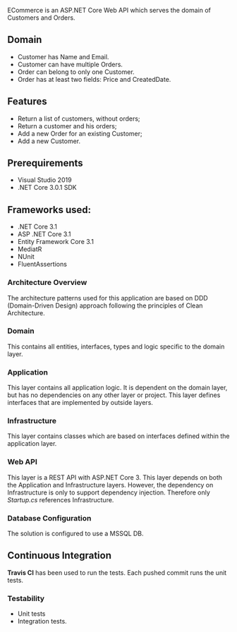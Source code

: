 ECommerce is an ASP.NET Core Web API which serves the domain of Customers and Orders.

## Domain 

* Customer has Name and Email. 
* Customer can have multiple Orders. 
* Order can belong to only one Customer. 
* Order has at least two fields: Price and CreatedDate.

## Features

* Return a list of customers, without orders; 
* Return a customer and his orders; 
* Add a new Order for an existing Customer; 
* Add a new Customer.

## Prerequirements

* Visual Studio 2019 
* .NET Core 3.0.1 SDK 

## Frameworks used:
* .NET Core 3.1
* ASP .NET Core 3.1
* Entity Framework Core 3.1
* MediatR
* NUnit
* FluentAssertions

### Architecture Overview
The architecture patterns used for this application are based on DDD (Domain-Driven Design) approach 
following the principles of Clean Architecture.

### Domain

This contains all entities, interfaces, types and logic specific to the domain layer.


### Application

This layer contains all application logic. It is dependent on the domain layer, but has no dependencies on any other layer or project. 
This layer defines interfaces that are implemented by outside layers. 


### Infrastructure

This layer contains classes which are based on interfaces defined within the application layer.

### Web API

This layer is a REST API with ASP.NET Core 3. 
This layer depends on both the Application and Infrastructure layers. However, the dependency on Infrastructure is only to support dependency injection. 
Therefore only *Startup.cs* references Infrastructure.

### Database Configuration
The solution is configured to use a MSSQL DB.

## Continuous Integration

**Travis CI** has been used to run the tests.
Each pushed commit runs the unit tests.

### Testability
- Unit tests
- Integration tests.
